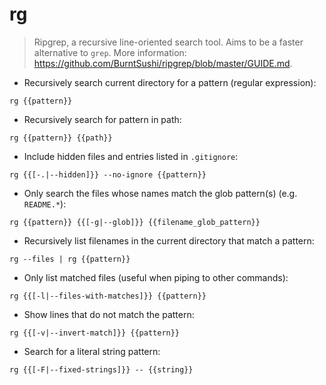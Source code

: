 # rg

> Ripgrep, a recursive line-oriented search tool.
> Aims to be a faster alternative to `grep`.
> More information: <https://github.com/BurntSushi/ripgrep/blob/master/GUIDE.md>.

- Recursively search current directory for a pattern (regular expression):

`rg {{pattern}}`

- Recursively search for pattern in path:

`rg {{pattern}} {{path}}`

- Include hidden files and entries listed in `.gitignore`:

`rg {{[-.|--hidden]}} --no-ignore {{pattern}}`

- Only search the files whose names match the glob pattern(s) (e.g. `README.*`):

`rg {{pattern}} {{[-g|--glob]}} {{filename_glob_pattern}}`

- Recursively list filenames in the current directory that match a pattern:

`rg --files | rg {{pattern}}`

- Only list matched files (useful when piping to other commands):

`rg {{[-l|--files-with-matches]}} {{pattern}}`

- Show lines that do not match the pattern:

`rg {{[-v|--invert-match]}} {{pattern}}`

- Search for a literal string pattern:

`rg {{[-F|--fixed-strings]}} -- {{string}}`
